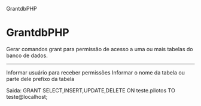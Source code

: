 GrantdbPHP
# GrantdbPHP
Gerar comandos grant para permissão de acesso a uma ou mais tabelas do banco de dados.
***
Informar usuário para receber permissões
Informar o nome da tabela ou parte dele prefixo da tabela

Saida: 
GRANT SELECT,INSERT,UPDATE,DELETE ON teste.pilotos TO teste@localhost;